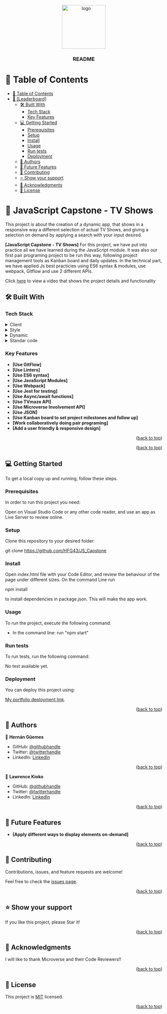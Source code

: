 <a name="readme-top"></a>


<div align="center">
  
  <img src="./src/images/tv%20icon.png" alt="logo" width="140"  height="auto" />
  <br/>
<h3><b>README</b></h3>

</div>

# 📗 Table of Contents

- [📗 Table of Contents](#-table-of-contents)
- [📖 \[Leaderboard\] ](#-leaderboard-)
  - [🛠 Built With ](#-built-with-)
    - [Tech Stack ](#tech-stack-)
    - [Key Features ](#key-features-)
  - [💻 Getting Started ](#-getting-started-)
    - [Prerequisites](#prerequisites)
    - [Setup](#setup)
    - [Install](#install)
    - [Usage](#usage)
    - [Run tests](#run-tests)
    - [Deployment](#deployment)
  - [👥 Authors ](#-authors-)
  - [🔭 Future Features ](#-future-features-)
  - [🤝 Contributing ](#-contributing-)
  - [⭐️ Show your support ](#️-show-your-support-)
  - [🙏 Acknowledgments ](#-acknowledgments-)
  - [📝 License ](#-license-)


# 📖 JavaScript Capstone - TV Shows <a name="about-project"></a>

This project is about the creation of a dynamic app, that shows in a responsive way a different selection of actual TV Shows, and giving a selection on demand by applying a search with your input desired. 

**[JavaScript Capstone - TV Shows]** For this project, we have put into practice all we have learned during the JavaScript module. It was also our first pair programing project to be run this way, following project management tools as Kanban board and daily updates. In the technical part, we have applied Js best practicies using ES6 syntax & modules, use webpack, Gitflow and use 2 different APIs.

Click [here](https://drive.google.com/file/d/174M16aVDuy5hUGUkCbcNxvBpU8lINgAJ/view?usp=drive_link) to view a video that shows the project details and functionality

## 🛠 Built With <a name="built-with"></a>

### Tech Stack <a name="tech-stack"></a>

<details>
  <summary>Client</summary>
  <ul>
    <li><a href="#">HTML</a></li>
  </ul>
</details>

<details>
  <summary>Style</summary>
  <ul>
    <li><a href="#">CSS</a></li>
  </ul>
</details>

<details>
  <summary>Dynamic</summary>
  <ul>
    <li><a href="#">JavaScript</a></li>
  </ul>
</details>

<details>
<summary>Standar code</summary>
  <ul>
    <li><a href="#">Linters</a></li>
  </ul>
</details>

### Key Features <a name="key-features"></a>

- **[Use GitFlow]**
- **[Use Linters]**
- **[Use ES6 syntax]**
- **[Use JavaScript Modules]**
- **[Use Webpack]**
- **[Use Jest for testing]**
- **[Use Async/await functions]**
- **[Use TVmaze API]**
- **[Use Microverse Involvement API]**
- **[Use JSON]**
- **[Use Kanban board to set project milestones and follow up]**
- **[Work collaboratively doing pair programing]**
- **[Add a user friendly & responsive design]**


<p align="right">(<a href="#readme-top">back to top</a>)</p>

<p align="right">(<a href="#readme-top">back to top</a>)</p>

## 💻 Getting Started <a name="getting-started"></a>

To get a local copy up and running, follow these steps.

### Prerequisites

In order to run this project you need:

Open on Visual Studio Code or any other code reader, and use an app as Live Server to review online.
### Setup

Clone this repository to your desired folder:

git clone https://github.com/HFG43/JS_Capstone

### Install

Open index.html file with your Code Editor, and review the behaviour of the page under different sizes.
On the command Line run 

npm install 

to install dependencies in package.json. This will make the app work.

### Usage

To run the project, execute the following command:

- In the command line: 
 run "npm start"

### Run tests

To run tests, run the following command:

No test available yet.

### Deployment

You can deploy this project using:

[My portfolio deployment link](https://hfg43.github.io/JS_Capstone/).

<p align="right">(<a href="#readme-top">back to top</a>)</p>


## 👥 Authors <a name="authors"></a>

👤 **Hernán Güemes**

- GitHub: [@githubhandle](https://github.com/HFG43)
- Twitter: [@twitterhandle](https://twitter.com/HFG_43)
- LinkedIn: [LinkedIn](https://www.linkedin.com/in/hern%C3%A1n-g%C3%BCemes-a440591b/)

<p align="right">(<a href="#readme-top">back to top</a>)</p>

👤 **Lawrence Kioko**

- GitHub: [@githubhandle](https://github.com/Kidd254)
- Twitter: [@twitterhandle](https://twitter.com/lawrenc98789206)
- LinkedIn: [LinkedIn](https://www.linkedin.com/in/lawrence-kioko-972035240/)

<p align="right">(<a href="#readme-top">back to top</a>)</p>

## 🔭 Future Features <a name="future-features"></a>

- **[Apply different ways to display elements on-demand]**

<p align="right">(<a href="#readme-top">back to top</a>)</p>


## 🤝 Contributing <a name="contributing"></a>

Contributions, issues, and feature requests are welcome!

Feel free to check the [issues page](../../issues/).

<p align="right">(<a href="#readme-top">back to top</a>)</p>


## ⭐️ Show your support <a name="support"></a>

If you like this project, please Star it!

<p align="right">(<a href="#readme-top">back to top</a>)</p>

## 🙏 Acknowledgments <a name="acknowledgements"></a>

I will like to thank Microverse and their Code Reviewers!!

<p align="right">(<a href="#readme-top">back to top</a>)</p>


## 📝 License <a name="license"></a>

This project is [MIT](./LICENSE) licensed.

<p align="right">(<a href="#readme-top">back to top</a>)</p>
